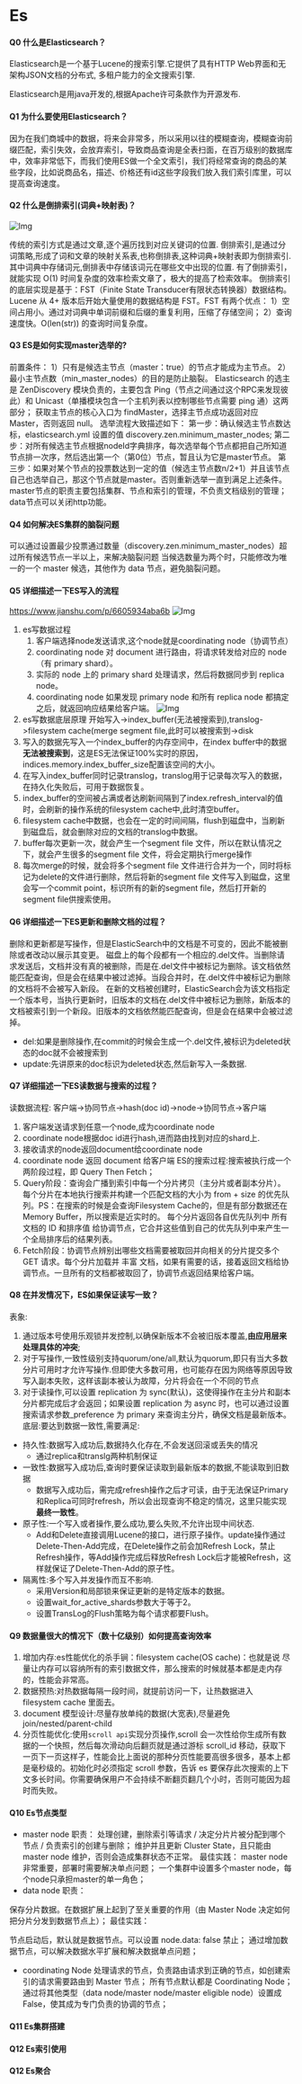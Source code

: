 # Es
#### Q0 什么是Elasticsearch？
Elasticsearch是一个基于Lucene的搜索引擎.它提供了具有HTTP Web界面和无架构JSON文档的分布式,
多租户能力的全文搜索引擎.

Elasticsearch是用java开发的,根据Apache许可条款作为开源发布.
#### Q1 为什么要使用Elasticsearch？
因为在我们商城中的数据，将来会非常多，所以采用以往的模糊查询，模糊查询前缀匹配，索引失效，会放弃索引，导致商品查询是全表扫面，在百万级别的数据库中，效率非常低下，而我们使用ES做一个全文索引，我们将经常查询的商品的某些字段，比如说商品名，描述、价格还有id这些字段我们放入我们索引库里，可以提高查询速度。
#### Q2 什么是倒排索引(词典+映射表)？
![Img](../img/es/a0dcfed9.png)

传统的索引方式是通过文章,逐个遍历找到对应关键词的位置.
倒排索引,是通过分词策略,形成了词和文章的映射关系表,也称倒排表,这种词典+映射表即为倒排索引.
其中词典中存储词元,倒排表中存储该词元在哪些文中出现的位置.
有了倒排索引，就能实现 O(1) 时间复杂度的效率检索文章了，极大的提高了检索效率。
倒排索引的底层实现是基于：FST（Finite State Transducer有限状态转换器）数据结构。
Lucene 从 4+ 版本后开始大量使用的数据结构是 FST。FST 有两个优点：
1）空间占用小。通过对词典中单词前缀和后缀的重复利用，压缩了存储空间；
2）查询速度快。O(len(str)) 的查询时间复杂度。
#### Q3 ES是如何实现master选举的?
前置条件：
1）只有是候选主节点（master：true）的节点才能成为主节点。
2）最小主节点数（min_master_nodes）的目的是防止脑裂。
Elasticsearch 的选主是 ZenDiscovery 模块负责的，主要包含 Ping（节点之间通过这个RPC来发现彼此）和 Unicast（单播模块包含一个主机列表以控制哪些节点需要 ping 通）这两部分；
获取主节点的核心入口为 findMaster，选择主节点成功返回对应 Master，否则返回 null。
选举流程大致描述如下：
第一步：确认候选主节点数达标，elasticsearch.yml 设置的值 discovery.zen.minimum_master_nodes;
第二步：对所有候选主节点根据nodeId字典排序，每次选举每个节点都把自己所知道节点排一次序，然后选出第一个（第0位）节点，暂且认为它是master节点。
第三步：如果对某个节点的投票数达到一定的值（候选主节点数n/2+1）并且该节点自己也选举自己，那这个节点就是master。否则重新选举一直到满足上述条件。
master节点的职责主要包括集群、节点和索引的管理，不负责文档级别的管理；data节点可以关闭http功能。
#### Q4 如何解决ES集群的脑裂问题
可以通过设置最少投票通过数量（discovery.zen.minimum_master_nodes）超过所有候选节点一半以上，来解决脑裂问题
当候选数量为两个时，只能修改为唯一的一个 master 候选，其他作为 data 节点，避免脑裂问题。
#### Q5 详细描述一下ES写入的流程
https://www.jianshu.com/p/6605934aba6b
![Img](../img/es/8e4009fc.png)
1. es写数据过程
    1. 客户端选择node发送请求,这个node就是coordinating node（协调节点）
    1. coordinating node 对 document 进行路由，将请求转发给对应的 node（有 primary shard）。
    1. 实际的 node 上的 primary shard 处理请求，然后将数据同步到 replica node。
    1. coordinating node 如果发现 primary node 和所有 replica node 都搞定之后，就返回响应结果给客户端。
       ![Img](../img/es/947aeaba.png)
2. es写数据底层原理
   开始写入->index_buffer(无法被搜索到),translog->filesystem cache(merge segment file,此时可以被搜索到->disk
1. 写入的数据先写入一个index_buffer的内存空间中，在index buffer中的数据**无法被搜索到**，这是ES无法保证100%实时的原因， indices.memory.index_buffer_size配置该空间的大小。
2. 在写入index_buffer同时记录translog，translog用于记录每次写入的数据，在持久化失败后，可用于数据恢复。
3. index_buffer的空间被占满或者达刷新间隔到了index.refresh_interval的值时，会刷新的操作系统的filesystem cache中,此时清空buffer。
4. filesystem cache中数据，也会在一定的时间间隔，flush到磁盘中，当刷新到磁盘后，就会删除对应的文档的translog中数据。
5. buffer每次更新一次，就会产生一个segment file 文件，所以在默认情况之下，就会产生很多的segment file 文件，将会定期执行merge操作
6. 每次merge的时候，就会将多个segment file 文件进行合并为一个，同时将标记为delete的文件进行删除，然后将新的segment file 文件写入到磁盘，这里会写一个commit point，标识所有的新的segment file，然后打开新的segment file供搜索使用。
#### Q6 详细描述一下ES更新和删除文档的过程？
删除和更新都是写操作，但是ElasticSearch中的文档是不可变的，因此不能被删除或者改动以展示其变更。
磁盘上的每个段都有一个相应的.del文件。当删除请求发送后，文档并没有真的被删除，而是在.del文件中被标记为删除。该文档依然能匹配查询，但是会在结果中被过滤掉。当段合并时，在.del文件中被标记为删除的文档将不会被写入新段。
在新的文档被创建时，ElasticSearch会为该文档指定一个版本号，当执行更新时，旧版本的文档在.del文件中被标记为删除，新版本的文档被索引到一个新段。旧版本的文档依然能匹配查询，但是会在结果中会被过滤掉。
- del:如果是删除操作,在commit的时候会生成一个.del文件,被标识为deleted状态的doc就不会被搜索到
- update:先讲原来的doc标识为deleted状态,然后新写入一条数据.
#### Q7 详细描述一下ES读数据与搜索的过程？
读数据流程:
客户端->协同节点->hash(doc id)->node->协同节点->客户端
1. 客户端发送请求到任意一个node,成为coordinate node
2. coordinate node根据doc id进行hash,进而路由找到对应的shard上.
3. 接收请求的node返回document给coordinate node
4. coordinate node 返回 document 给客户端
   ES的搜索过程:搜索被执行成一个两阶段过程，即 Query Then Fetch；
1. Query阶段：查询会广播到索引中每一个分片拷贝（主分片或者副本分片）。每个分片在本地执行搜索并构建一个匹配文档的大小为 from + size 的优先队列。PS：在搜索的时候是会查询Filesystem Cache的，但是有部分数据还在Memory Buffer，所以搜索是近实时的。
   每个分片返回各自优先队列中 所有文档的 ID 和排序值 给协调节点，它合并这些值到自己的优先队列中来产生一个全局排序后的结果列表。
1. Fetch阶段：协调节点辨别出哪些文档需要被取回并向相关的分片提交多个 GET 请求。每个分片加载并 丰富 文档，如果有需要的话，接着返回文档给协调节点。一旦所有的文档都被取回了，协调节点返回结果给客户端。
#### Q8 在并发情况下，ES如果保证读写一致？
表象:
1. 通过版本号使用乐观锁并发控制,以确保新版本不会被旧版本覆盖,**由应用层来处理具体的冲突**;
1. 对于写操作,一致性级别支持quorum/one/all,默认为quorum,即只有当大多数分片可用时才允许写操作.但即使大多数可用，也可能存在因为网络等原因导致写入副本失败，这样该副本被认为故障，分片将会在一个不同的节点
1. 对于读操作,可以设置 replication 为 sync(默认)，这使得操作在主分片和副本分片都完成后才会返回；如果设置 replication 为 async 时，也可以通过设置搜索请求参数_preference 为 primary 来查询主分片，确保文档是最新版本。
   底层:要达到数据一致性,需要满足:
- 持久性:数据写入成功后,数据持久化存在,不会发送回滚或丢失的情况
    - 通过replica和translg两种机制保证
- 一致性:数据写入成功后,查询时要保证读取到最新版本的数据,不能读取到旧数据
    - 数据写入成功后，需完成refresh操作之后才可读，由于无法保证Primary和Replica可同时refresh，所以会出现查询不稳定的情况，这里只能实现**最终一致性**。
- 原子性:一个写入或者操作,要么成功,要么失败,不允许出现中间状态.
    - Add和Delete直接调用Lucene的接口，进行原子操作。update操作通过Delete-Then-Add完成，在Delete操作之前会加Refresh Lock，禁止Refresh操作，等Add操作完成后释放Refresh Lock后才能被Refresh，这样就保证了Delete-Then-Add的原子性。
- 隔离性:多个写入并发操作而互不影响.
    - 采用Version和局部锁来保证更新的是特定版本的数据。
    - 设置wait_for_active_shards参数大于等于2。
    - 设置TransLog的Flush策略为每个请求都要Flush。
#### Q9 数据量很大的情况下（数十亿级别）如何提高查询效率
1. 增加内存:es性能优化的杀手锏：filesystem cache(OS cache)：也就是说 尽量让内存可以容纳所有的索引数据文件，那么搜索的时候就基本都是走内存的，性能会非常高。
1. 数据预热:对热数据每隔一段时间，就提前访问一下，让热数据进入 filesystem cache 里面去。
1. document 模型设计:尽量存放单纯的数据(大宽表),尽量避免join/nested/parent-child
1. 分页性能优化:使用`scroll api`实现分页操作,scroll 会一次性给你生成所有数据的一个快照，然后每次滑动向后翻页就是通过游标 scroll_id 移动，获取下一页下一页这样子，性能会比上面说的那种分页性能要高很多很多，基本上都是毫秒级的。初始化时必须指定 scroll 参数，告诉 es 要保存此次搜索的上下文多长时间。你需要确保用户不会持续不断翻页翻几个小时，否则可能因为超时而失败。
#### Q10 Es节点类型
- master node
  职责：
  处理创建，删除索引等请求 / 决定分片⽚被分配到哪个节点 / 负责索引的创建与删除；
  维护并且更新 Cluster State，且只能由 master node 维护，否则会造成集群状态不正常。
  最佳实践：
  master node非常重要，部署时需要解决单点问题；
  一个集群中设置多个master node，每个node只承担master的单一角色；
- data node
  职责：

保存分片数据。在数据扩展上起到了至关重要的作用（由 Master Node 决定如何把分片分发到数据节点上）；
最佳实践：

节点启动后，默认就是数据节点。可以设置 node.data: false 禁止；
通过增加数据节点，可以解决数据水平扩展和解决数据单点问题；

- coordinating Node
  处理请求的节点，负责路由请求到正确的节点，如创建索引的请求需要路由到 Master 节点；
  所有节点默认都是 Coordinating Node；
  通过将其他类型（data node/master node/master eligible node）设置成 False，使其成为专门负责的协调的节点；
#### Q11 Es集群搭建
#### Q12 Es索引使用

#### Q12 Es聚合